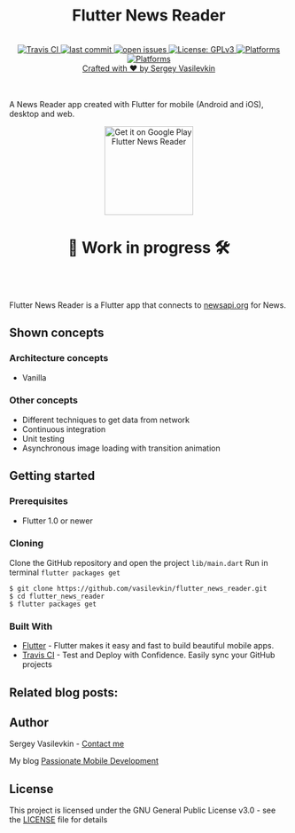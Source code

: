 <h1 align="center">Flutter News Reader</h1>

<br />

<div align="center">
<!-- Travis CI -->
<a href="https://travis-ci.org/vasilevkin/flutter_news_reader">
<img src="https://travis-ci.org/vasilevkin/flutter_news_reader.svg?branch=master" alt="Travis CI">

<!-- Last commit -->
<a href="https://github.com/vasilevkin/flutter_news_reader/commits/master">
<img src="https://img.shields.io/github/last-commit/vasilevkin/flutter_news_reader.svg" alt="last commit">

<!-- Open issues -->
<a href="https://github.com/vasilevkin/flutter_news_reader/issues">
<img src="https://img.shields.io/github/issues-raw/vasilevkin/flutter_news_reader.svg" alt="open issues">

<!-- License: GPLv3 -->
<a href="https://opensource.org/licenses/gpl-3.0.html">
<img src="https://img.shields.io/badge/License-GPLv3-yellow.svg" alt="License: GPLv3">

<!-- Platforms -->
<a href="https://flutter.dev">
<img src="https://img.shields.io/badge/platform-iOS-lightgrey.svg" alt="Platforms">
<a href="https://flutter.dev">
<img src="https://img.shields.io/badge/platform-Android-lightgrey.svg" alt="Platforms">
</div>

<div align="center">
<sub><a href="https://svasilevkin.wordpress.com/">Crafted with ❤︎ by Sergey Vasilevkin</a></sub>
</div>

<br />

<br />


A News Reader app created with Flutter for mobile (Android and iOS), desktop and web.

<p align="center">
<a href="https://play.google.com/store/apps/details?id=com.svsofta.flutternewsreader">
<img class=" aligncenter" title="Play Market" src="https://play.google.com/intl/en_us/badges/images/generic/en_badge_web_generic.png" alt="Get it on Google Play Flutter News Reader" width="160" /></a>
</p>

<h1 align="center">👷 Work in progress 🛠️</h1>

<br />

<br />


Flutter News Reader is a Flutter app that connects to [newsapi.org](https://newsapi.org) for News.

## Shown concepts

### Architecture concepts

* Vanilla

### Other concepts

* Different techniques to get data from network
* Continuous integration
* Unit testing
* Asynchronous image loading with transition animation


## Getting started

### Prerequisites

* Flutter 1.0 or newer

### Cloning

Clone the GitHub repository and open the project `lib/main.dart`
Run in terminal `flutter packages get`

```
$ git clone https://github.com/vasilevkin/flutter_news_reader.git
$ cd flutter_news_reader
$ flutter packages get
```

### Built With

- [Flutter](https://flutter.dev) - Flutter makes it easy and fast to build beautiful mobile apps.
- [Travis CI](https://travis-ci.org) - Test and Deploy with Confidence. Easily sync your GitHub projects


## Related blog posts:


## Author

Sergey Vasilevkin - [Contact me](https://svasilevkin.wordpress.com/contact-me/)

My blog
[Passionate Mobile Development](https://svasilevkin.wordpress.com/blog/)

## License

This project is licensed under the GNU General Public License v3.0 - see the [LICENSE](LICENSE) file for details

